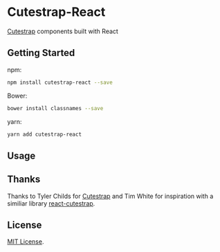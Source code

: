 # Cutestrap-React

[Cutestrap](https://github.com/tylerchilds/cutestrap) components built with React

## Getting Started

npm:

```sh
npm install cutestrap-react --save
```

Bower:

```sh
bower install classnames --save
```

yarn:

```sh
yarn add cutestrap-react
```

## Usage


## Thanks

Thanks to Tyler Childs for [Cutestrap](https://github.com/tylerchilds/cutestrap) and Tim White for inspiration with a similiar library [react-cutestrap](https://github.com/timwhite47/react-cutestrap).

## License

[MIT License](http://opensource.org/licenses/MIT).
